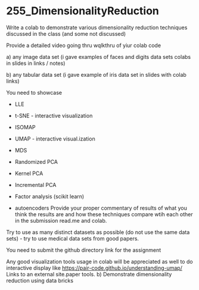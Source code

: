# 255_DimensionalityReduction

Write a colab to demonstrate various dimensionality reduction techniques discussed in the class (and some not discussed)

Provide a detailed video going thru wqlkthru of yiur colab code

a) any image data set (i gave examples of faces and digits data sets colabs in slides in links / notes)

b) any tabular data set (i gave example of iris data set in slides with colab links)

You need to showcase
- LLE

- t-SNE - interactive visualization

- ISOMAP

- UMAP - interactive visual.ization

- MDS

- Randomized PCA

- Kernel PCA

- Incremental PCA 

- Factor analysis (scikit learn)

- autoencoders
Provide your proper commentary of results of what you think the results are and how these techniques compare wtih each other in the submission read.me and colab.

Try to use as many distinct datasets as possible (do not use the same data sets) - try to use medical data sets from good papers.

You need to submit the github directory link for the assignment

Any good visualization tools usage in colab will be appreciated as well to do interactive display like https://pair-code.github.io/understanding-umap/ Links to an external site.paper tools.
b) Demonstrate dimensionality reduction using data bricks
